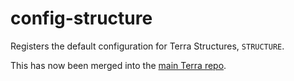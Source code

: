 # config-structure

Registers the default configuration for Terra Structures, `STRUCTURE`.

This has now been merged into the [main Terra repo](https://github.com/PolyhedralDev/Terra).
